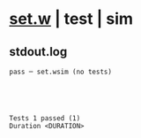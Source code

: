 # [set.w](../../../../examples/tests/valid/set.w) | test | sim

## stdout.log
```log
pass ─ set.wsim (no tests)
 




Tests 1 passed (1) 
Duration <DURATION>

```

